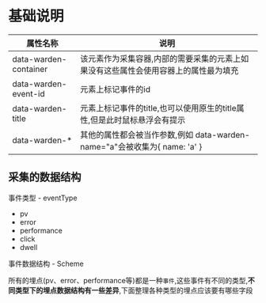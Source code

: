 # 基础说明


| 属性名称              | 说明                                                                                |
| --------------------- | ----------------------------------------------------------------------------------- |
| data-warden-container | 该元素作为采集容器,内部的需要采集的元素上如果没有这些属性会使用容器上的属性最为填充 |
| data-warden-event-id  | 元素上标记事件的id                                                                  |
| data-warden-title     | 元素上标记事件的title,也可以使用原生的title属性,但是此时鼠标悬浮会有提示            |
| data-warden-*         | 其他的属性都会被当作参数,例如 data-warden-name="a"会被收集为{ name: 'a' }           |



## 采集的数据结构
事件类型 - eventType
+ pv
+ error
+ performance
+ click
+ dwell

事件数据结构 - Scheme

所有的埋点(pv、error、performance等)都是一种`事件`,这些事件有不同的类型,**不同类型下的埋点数据结构有一些差异**,下面整理各种类型的埋点应该要有哪些字段






